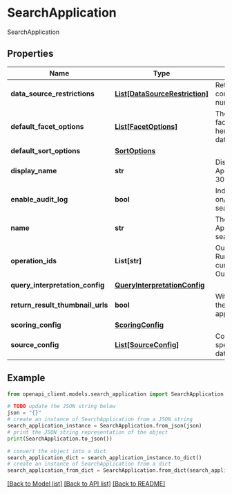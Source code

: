 # SearchApplication

SearchApplication

## Properties

Name | Type | Description | Notes
------------ | ------------- | ------------- | -------------
**data_source_restrictions** | [**List[DataSourceRestriction]**](DataSourceRestriction.md) | Retrictions applied to the configurations. The maximum number of elements is 10. | [optional] 
**default_facet_options** | [**List[FacetOptions]**](FacetOptions.md) | The default fields for returning facet results. The sources specified here also have been included in data_source_restrictions above. | [optional] 
**default_sort_options** | [**SortOptions**](SortOptions.md) |  | [optional] 
**display_name** | **str** | Display name of the Search Application. The maximum length is 300 characters. | [optional] 
**enable_audit_log** | **bool** | Indicates whether audit logging is on/off for requests made for the search application in query APIs. | [optional] 
**name** | **str** | The name of the Search Application. Format: searchapplications/{application_id}. | [optional] 
**operation_ids** | **List[str]** | Output only. IDs of the Long Running Operations (LROs) currently running for this schema. Output only field. | [optional] [readonly] 
**query_interpretation_config** | [**QueryInterpretationConfig**](QueryInterpretationConfig.md) |  | [optional] 
**return_result_thumbnail_urls** | **bool** | With each result we should return the URI for its thumbnail (when applicable) | [optional] 
**scoring_config** | [**ScoringConfig**](ScoringConfig.md) |  | [optional] 
**source_config** | [**List[SourceConfig]**](SourceConfig.md) | Configuration for a sources specified in data_source_restrictions. | [optional] 

## Example

```python
from openapi_client.models.search_application import SearchApplication

# TODO update the JSON string below
json = "{}"
# create an instance of SearchApplication from a JSON string
search_application_instance = SearchApplication.from_json(json)
# print the JSON string representation of the object
print(SearchApplication.to_json())

# convert the object into a dict
search_application_dict = search_application_instance.to_dict()
# create an instance of SearchApplication from a dict
search_application_from_dict = SearchApplication.from_dict(search_application_dict)
```
[[Back to Model list]](../README.md#documentation-for-models) [[Back to API list]](../README.md#documentation-for-api-endpoints) [[Back to README]](../README.md)


